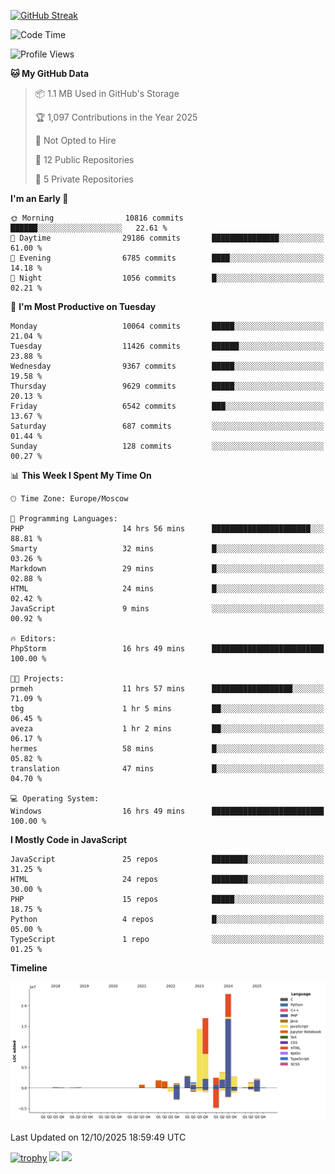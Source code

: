 [![GitHub Streak](https://github-readme-streak-stats.herokuapp.com/?user=yogik10)](https://git.io/streak-stats)
<!--START_SECTION:waka-->
![Code Time](http://img.shields.io/badge/Code%20Time-1%2C722%20hrs%2049%20mins-blue)

![Profile Views](http://img.shields.io/badge/Profile%20Views-0-blue)

**🐱 My GitHub Data** 

> 📦 1.1 MB Used in GitHub's Storage 
 > 
> 🏆 1,097 Contributions in the Year 2025
 > 
> 🚫 Not Opted to Hire
 > 
> 📜 12 Public Repositories 
 > 
> 🔑 5 Private Repositories 
 > 
**I'm an Early 🐤** 

```text
🌞 Morning                10816 commits       ██████░░░░░░░░░░░░░░░░░░░   22.61 % 
🌆 Daytime                29186 commits       ███████████████░░░░░░░░░░   61.00 % 
🌃 Evening                6785 commits        ████░░░░░░░░░░░░░░░░░░░░░   14.18 % 
🌙 Night                  1056 commits        █░░░░░░░░░░░░░░░░░░░░░░░░   02.21 % 
```
📅 **I'm Most Productive on Tuesday** 

```text
Monday                   10064 commits       █████░░░░░░░░░░░░░░░░░░░░   21.04 % 
Tuesday                  11426 commits       ██████░░░░░░░░░░░░░░░░░░░   23.88 % 
Wednesday                9367 commits        █████░░░░░░░░░░░░░░░░░░░░   19.58 % 
Thursday                 9629 commits        █████░░░░░░░░░░░░░░░░░░░░   20.13 % 
Friday                   6542 commits        ███░░░░░░░░░░░░░░░░░░░░░░   13.67 % 
Saturday                 687 commits         ░░░░░░░░░░░░░░░░░░░░░░░░░   01.44 % 
Sunday                   128 commits         ░░░░░░░░░░░░░░░░░░░░░░░░░   00.27 % 
```


📊 **This Week I Spent My Time On** 

```text
🕑︎ Time Zone: Europe/Moscow

💬 Programming Languages: 
PHP                      14 hrs 56 mins      ██████████████████████░░░   88.81 % 
Smarty                   32 mins             █░░░░░░░░░░░░░░░░░░░░░░░░   03.26 % 
Markdown                 29 mins             █░░░░░░░░░░░░░░░░░░░░░░░░   02.88 % 
HTML                     24 mins             █░░░░░░░░░░░░░░░░░░░░░░░░   02.42 % 
JavaScript               9 mins              ░░░░░░░░░░░░░░░░░░░░░░░░░   00.92 % 

🔥 Editors: 
PhpStorm                 16 hrs 49 mins      █████████████████████████   100.00 % 

🐱‍💻 Projects: 
prmeh                    11 hrs 57 mins      ██████████████████░░░░░░░   71.09 % 
tbg                      1 hr 5 mins         ██░░░░░░░░░░░░░░░░░░░░░░░   06.45 % 
aveza                    1 hr 2 mins         ██░░░░░░░░░░░░░░░░░░░░░░░   06.17 % 
hermes                   58 mins             █░░░░░░░░░░░░░░░░░░░░░░░░   05.82 % 
translation              47 mins             █░░░░░░░░░░░░░░░░░░░░░░░░   04.70 % 

💻 Operating System: 
Windows                  16 hrs 49 mins      █████████████████████████   100.00 % 
```

**I Mostly Code in JavaScript** 

```text
JavaScript               25 repos            ████████░░░░░░░░░░░░░░░░░   31.25 % 
HTML                     24 repos            ████████░░░░░░░░░░░░░░░░░   30.00 % 
PHP                      15 repos            █████░░░░░░░░░░░░░░░░░░░░   18.75 % 
Python                   4 repos             █░░░░░░░░░░░░░░░░░░░░░░░░   05.00 % 
TypeScript               1 repo              ░░░░░░░░░░░░░░░░░░░░░░░░░   01.25 % 
```



**Timeline**

![Lines of Code chart](https://raw.githubusercontent.com/Yogik10/Yogik10/main/assets/bar_graph.png)


 Last Updated on 12/10/2025 18:59:49 UTC
<!--END_SECTION:waka-->
[![trophy](https://github-profile-trophy.vercel.app/?username=yogik10)](https://github.com/ryo-ma/github-profile-trophy)
![](https://github-profile-summary-cards.vercel.app/api/cards/profile-details?username=yogik10&theme=solarized_dark)
![](https://github-profile-summary-cards.vercel.app/api/cards/most-commit-language?username=yogik10&theme=solarized_dark)


